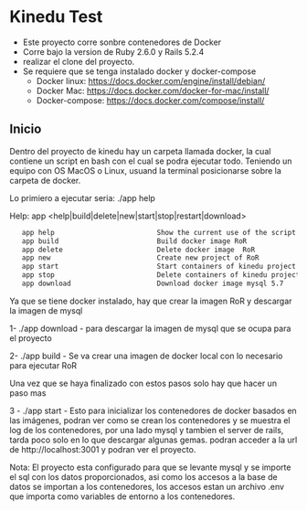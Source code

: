 # 		**Kinedu Test**

- Este proyecto corre sonbre contenedores de Docker
- Corre bajo la version de Ruby 2.6.0 y Rails 5.2.4
- realizar el clone del proyecto.
- Se requiere que se tenga instalado docker y docker-compose
  - Docker linux: https://docs.docker.com/engine/install/debian/
  - Docker Mac: https://docs.docker.com/docker-for-mac/install/
  - Docker-compose: https://docs.docker.com/compose/install/ 



## Inicio

Dentro del proyecto de kinedu hay un carpeta llamada docker, la cual contiene un script en bash con el cual se podra ejecutar todo. Teniendo un equipo con OS MacOS o Linux, usuand la terminal posicionarse sobre la carpeta de docker.



Lo primiero a ejecutar seria: ./app help

Help: app <help|build|delete|new|start|stop|restart|download>

```bash
   app help                         Show the current use of the script
   app build                        Build docker image RoR
   app delete                       Delete docker image  RoR
   app new                          Create new project of RoR
   app start                        Start containers of kinedu project
   app stop                         Delete containers of kinedu project
   app download                     Download docker image mysql 5.7
```
Ya que se tiene docker instalado, hay que crear la imagen RoR y descargar la imagen de mysql

1- ./app download   - para descargar la imagen de mysql que se ocupa para el proyecto

2- ./app build    -  Se va crear una imagen de docker local con lo necesario para ejecutar RoR

Una vez que se haya finalizado con estos pasos solo hay que hacer un paso mas

3 - ./app start -  Esto para inicializar los contenedores de docker basados en las imágenes, podran ver como se crean los contenedores y se muestra el log de los contenedores, por una lado mysql y tambien el server de rails, tarda poco solo en lo que descargar algunas gemas. podran acceder a la url de http://localhost:3001 y podran ver el proyecto.



Nota: El proyecto esta configurado para que se levante mysql y se importe el sql con los datos proporcionados, asi como los accesos a la base de datos se importan a los contenedores, los accesos estan un archivo .env que importa como variables de entorno a los contenedores.

